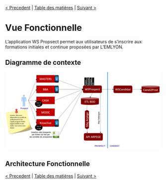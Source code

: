 [< Precedent](./000-index.md) | [Table des matières](./999-toc.md) | [Suivant >](./200-archiTechnique.md)

# Vue Fonctionnelle

L’application WS Propsect permet aux utilisateurs de s’inscrire aux formations initiales et continue proposées par L’EMLYON.

##	Diagramme de contexte

![Image](../image/WSProspect-DiagrammeContexte.png)

##	Architecture Fonctionnelle

[< Precedent](./000-index.md) | [Table des matières](./999-toc.md) | [Suivant >](./200-archiTechnique.md)
